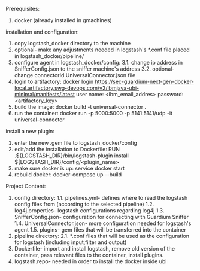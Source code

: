 Prerequisites:
1. docker (already installed in gmachines)


installation and configuration:
1. copy logstash_docker directory to the machine
2. optional- make any adjustments needed in logstash's *.conf file placed in logstash_docker/pipeline/
3. configure agent in logstash_docker/config:
    3.1. change ip address in SnifferConfig.json to the sniffer machine's address
    3.2. optional- change connectorId UniversalConnector.json file
4. login to artifactory:
    docker login  https://sec-guardium-next-gen-docker-local.artifactory.swg-devops.com/v2/ibmjava-ubi-minimal/manifests/latest
    user name: <ibm_email_addres>
    password: <artifactory_key> 
5. build the image: docker build -t universal-connector .
6. run the container: docker run -p 5000:5000 -p 5141:5141/udp -it universal-connector


install a new plugin:
1. enter the new .gem file to logstash_docker/config
2. edit/add the installation to Dockerfile:
    RUN .${LOGSTASH_DIR}/bin/logstash-plugin install ${LOGSTASH_DIR}/config/<plugin_name>
3. make sure docker is up: service docker start
4. rebuild docker: docker-compose up --build


Project Content:
1. config directory:
	1.1. pipelines.yml- defines where to read the logstash config files from (according to the selected pipeline)
	1.2. log4j.properties- logstash configurations regarding log4j
	1.3. SnifferConfig.json- configuration for connecting with Guardium Sniffer
	1.4. UniversalConnector.json- more configuration needed for logstash's agent
	1.5. plugins- gem files that will be transferred into the container
2. pipeline directory:
	2.1. *.conf files that will be used as the configuration for logstash (including input,filter and output)
3. Dockerfile- import and install logstash, remove old version of the container, pass relevant files to the container, install plugins.
5. logstash.repo- needed in order to install the docker inside ubi